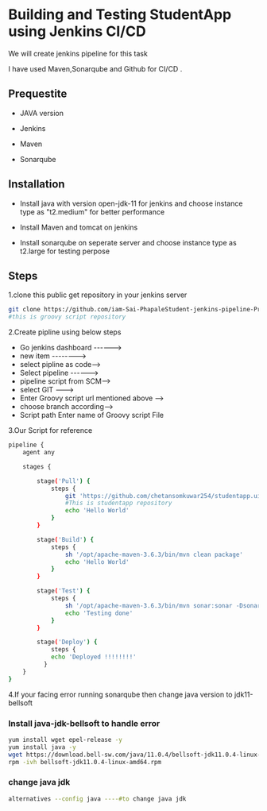 
# Building and Testing StudentApp using Jenkins CI/CD

We will create jenkins pipeline  for this task 

I have used Maven,Sonarqube and Github for CI/CD .
 


## Prequestite

- JAVA version  

- Jenkins

- Maven 

- Sonarqube  
 
## Installation

- Install java with version open-jdk-11 for jenkins and choose instance type as "t2.medium" for better performance

- Install Maven and tomcat on jenkins

- Install sonarqube on seperate server and choose instance type as t2.large for testing perpose


## Steps

1.clone this public get repository in your jenkins server
```bash
git clone https://github.com/iam-Sai-PhapaleStudent-jenkins-pipeline-Project.git 
#this is groovy script repository 
```

2.Create pipline using below steps
    
- Go jenkins dashboard ------> 
- new item --------> 
- select pipline as code--> 
- Select pipeline ------> 
- pipeline script from SCM-->
- select GIT ---> 
- Enter Groovy script url mentioned above --> 
- choose branch according--> 
- Script path Enter name of Groovy script File

3.Our Script for reference 
```bash
pipeline {
    agent any

    stages {

        stage('Pull') {
            steps {
                git 'https://github.com/chetansomkuwar254/studentapp.ui.git' 
                #This is studentapp repository 
                echo 'Hello World'
            }
        }

        stage('Build') {
            steps {
                sh '/opt/apache-maven-3.6.3/bin/mvn clean package'
                echo 'Hello World'
            }
        }

        stage('Test') {
            steps {
                sh '/opt/apache-maven-3.6.3/bin/mvn sonar:sonar -Dsonar.projectKey=studentapp-ui -Dsonar.host.url=http://52.66.207.203:9000 -Dsonar.login=75df1c9e34a0449ff40447fe08bd4b8424396605'
                echo 'Testing done'
            }
        } 

        stage('Deploy') {
            steps {
            echo 'Deployed !!!!!!!!'
          }
    }
}
```

4.If your facing error running sonarqube then change java version to jdk11-bellsoft

### Install java-jdk-bellsoft to handle error
```bash
yum install wget epel-release -y
yum install java -y
wget https://download.bell-sw.com/java/11.0.4/bellsoft-jdk11.0.4-linux-amd64.rpm
rpm -ivh bellsoft-jdk11.0.4-linux-amd64.rpm
```

### change java jdk
```bash 
alternatives --config java ----#to change java jdk 
```




